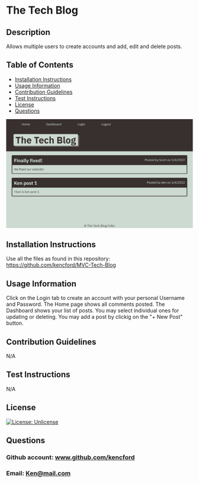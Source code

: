 # The Tech Blog
## Description
Allows multiple users to create accounts and add, edit and delete posts.
## Table of Contents
- [Installation Instructions](#installation-instructions)
- [Usage Information](#usage-information)
- [Contribution Guidelines](#contribution-guidelines)
- [Test Instructions](#test-instructions)
- [License](#license)
- [Questions](#questions)

<img alt="Tech Blog" src="./assets/images/Tech-Blog.png">

## Installation Instructions
Use all the files as found in this repository: https://github.com/kencford/MVC-Tech-Blog
## Usage Information
Click on the Login tab to create an account with your personal Username and Password. The Home page shows all comments posted. The Dashboard shows your list of posts. You may select individual ones for updating or deleting. You may add a post by clickig on the "+ New Post" button.
## Contribution Guidelines
N/A
## Test Instructions
N/A
## License
[![License: Unlicense](https://img.shields.io/badge/license-Unlicense-blue.svg)](http://unlicense.org/)
## Questions
### Github account: www.github.com/kencford
### Email: Ken@mail.com